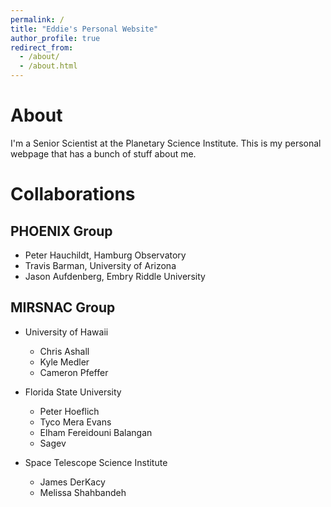 ```yaml
---
permalink: /
title: "Eddie's Personal Website"
author_profile: true
redirect_from: 
  - /about/
  - /about.html
---
```


About
======
I'm a Senior Scientist at the Planetary Science Institute. This is my personal webpage that has a bunch of stuff about me. 

Collaborations
======

PHOENIX Group
------

* Peter Hauchildt, Hamburg Observatory
* Travis Barman, University of Arizona
* Jason Aufdenberg, Embry Riddle University

MIRSNAC Group
------

* University of Hawaii
  * Chris Ashall
  * Kyle Medler
  * Cameron Pfeffer

* Florida State University
  * Peter Hoeflich
  * Tyco Mera Evans
  * Elham Fereidouni Balangan
  * Sagev

* Space Telescope Science Institute
  * James DerKacy
  * Melissa Shahbandeh
  
